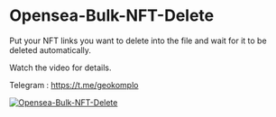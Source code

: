 # Opensea-Bulk-NFT-Delete

Put your NFT links you want to delete into the file and wait for it to be deleted automatically.

Watch the video for details.

Telegram : https://t.me/geokomplo

[![Opensea-Bulk-NFT-Delete](https://yt-embed.herokuapp.com/embed?v=SLeh3bjLWxc)](https://www.youtube.com/watch?v=SLeh3bjLWxc "Opensea-Bulk-NFT-Delete")
